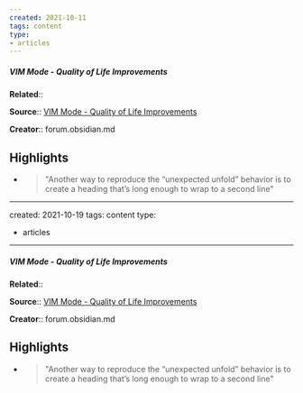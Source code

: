 ```yaml
---
created: 2021-10-11
tags: content
type: 
- articles
---
```

##### VIM Mode - Quality of Life Improvements

**Related**:: 

**Source**:: [VIM Mode - Quality of Life Improvements](https://forum.obsidian.md/t/vim-mode-quality-of-life-improvements/429/69)

**Creator**:: forum.obsidian.md

## Highlights
- > "Another way to reproduce the “unexpected unfold” behavior is to create a heading that’s long enough to wrap to a second line" 

---
created: 2021-10-19
tags: content
type: 
- articles
---
##### VIM Mode - Quality of Life Improvements

**Related**:: 

**Source**:: [VIM Mode - Quality of Life Improvements](https://forum.obsidian.md/t/vim-mode-quality-of-life-improvements/429/69)

**Creator**:: forum.obsidian.md

## Highlights
- > "Another way to reproduce the “unexpected unfold” behavior is to create a heading that’s long enough to wrap to a second line" 

